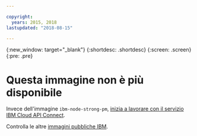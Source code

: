 ```yaml
---

copyright:
  years: 2015, 2018
lastupdated: "2018-08-15"

---
```


{:new_window: target="_blank"}
{:shortdesc: .shortdesc}
{:screen: .screen}
{:pre: .pre}

# Questa immagine non è più disponibile

Invece dell'immagine `ibm-node-strong-pm`, [inizia a lavorare con il servizio IBM Cloud API Connect](/docs/services/apiconnect/index.html#index).

Controlla le altre [immagini pubbliche IBM](/docs/services/RegistryImages/index.html#ibm_images).
